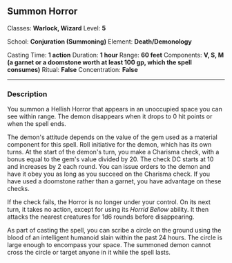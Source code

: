 ## Summon Horror

Classes: **Warlock, Wizard**
Level: **5**

School: **Conjuration (Summoning)**
Element: **Death/Demonology**

Casting Time: **1 action**
Duration: **1 hour**
Range: **60 feet**
Components: **V, S, M (a garnet or a doomstone worth at least 100 gp, which the spell consumes)**
Ritual: **False**
Concentration: **False**

------

### Description

You summon a Hellish Horror that appears in an unoccupied space you can see within range. The demon disappears when it drops to 0 hit points or when the spell ends.

The demon's attitude depends on the value of the gem used as a material component for this spell. Roll initiative for the demon, which has its own turns. At the start of the demon's turn, you make a Charisma check, with a bonus equal to the gem's value divided by 20. The check DC starts at 10 and increases by 2 each round. You can issue orders to the demon and have it obey you as long as you succeed on the Charisma check. If you have used a doomstone rather than a garnet, you have advantage on these checks.

If the check fails, the Horror is no longer under your control. On its next turn, it takes no action, except for using its *Horrid Bellow* ability. It then attacks the nearest creatures for 1d6 rounds before disappearing.

As part of casting the spell, you can scribe a circle on the ground using the blood of an intelligent humanoid slain within the past 24 hours. The circle is large enough to encompass your space. The summoned demon cannot cross the circle or target anyone in it while the spell lasts.

